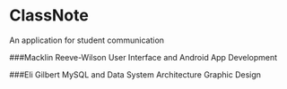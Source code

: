# ClassNote

An application for student communication

###Macklin Reeve-Wilson
            User Interface and Android App Development

###Eli Gilbert 
            MySQL and Data System Architecture
            Graphic Design

